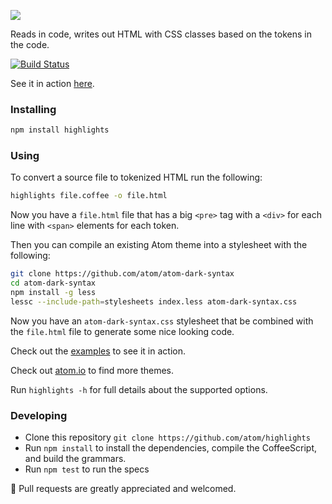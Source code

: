 ![](https://f.cloud.github.com/assets/671378/2454103/24d89962-aee6-11e3-9dcf-ee2d81ec0373.jpg)

Reads in code, writes out HTML with CSS classes based on the tokens in the code.

[![Build Status](https://travis-ci.org/atom/highlights.png)](https://travis-ci.org/atom/highlights)

See it in action [here](http://atom.github.io/highlights/examples).

### Installing

```sh
npm install highlights
```

### Using

To convert a source file to tokenized HTML run the following:

```sh
highlights file.coffee -o file.html
```

Now you have a `file.html` file that has a big `<pre>` tag with a `<div>` for
each line with `<span>` elements for each token.

Then you can compile an existing Atom theme into a stylesheet with the
following:

```sh
git clone https://github.com/atom/atom-dark-syntax
cd atom-dark-syntax
npm install -g less
lessc --include-path=stylesheets index.less atom-dark-syntax.css
```

Now you have an `atom-dark-syntax.css` stylesheet that be combined with
the `file.html` file to generate some nice looking code.

Check out the [examples](http://atom.github.io/highlights/examples) to see
it in action.

Check out [atom.io](https://atom.io/packages) to find more themes.

Run `highlights -h` for full details about the supported options.

### Developing

* Clone this repository `git clone https://github.com/atom/highlights`
* Run `npm install` to install the dependencies, compile the CoffeeScript, and
  build the grammars.
* Run `npm test` to run the specs

:green_heart: Pull requests are greatly appreciated and welcomed.
